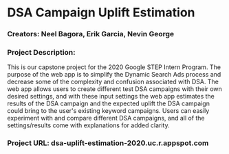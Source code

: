 # DSA Campaign Uplift Estimation

### Creators: Neel Bagora, Erik Garcia, Nevin George

### Project Description: 
This is our capstone project for the 2020 Google STEP Intern Program. The purpose of the web app is to simplify the Dynamic Search Ads process and decrease some of the complexity and confusion associated with DSA. The web app allows users to create different test DSA campaigns with their own desired settings, and with these input settings the web app estimates the results of the DSA campaign and the expected uplift the DSA campaign could bring to the user's existing keyword campaigns. Users can easily experiment with and compare different DSA campaigns, and all of the settings/results come with explanations for added clarity.

### Project URL: dsa-uplift-estimation-2020.uc.r.appspot.com